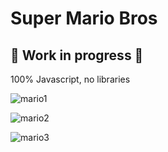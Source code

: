 # Super Mario Bros

## 🚧 Work in progress 🚧

100% Javascript, no libraries

![mario1](https://user-images.githubusercontent.com/40967143/230701237-8228762d-a6cb-4557-a9a2-059b8badfaff.png)


![mario2](https://user-images.githubusercontent.com/40967143/230701259-f66bf220-b33f-4589-967d-546b204827d8.png)


![mario3](https://user-images.githubusercontent.com/40967143/230701274-0e8d03e6-bc40-45fb-8198-8a0d13667aa9.png)
